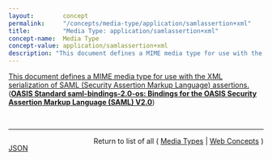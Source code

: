 ```yaml
---
layout:        concept
permalink:     "/concepts/media-type/application/samlassertion+xml"
title:         "Media Type: application/samlassertion+xml"
concept-name:  Media Type
concept-value: application/samlassertion+xml
description: "This document defines a MIME media type for use with the XML serialization of SAML (Security Assertion Markup Language) assertions."
---
```


[This document defines a MIME media type for use with the XML serialization of SAML (Security Assertion Markup Language) assertions.](http://docs.oasis-open.org/security/saml/v2.0/saml-bindings-2.0-os.pdf#page=40 "Read documentation for Media Type &#34;application/samlassertion+xml&#34;") (**[OASIS Standard saml-bindings-2.0-os: Bindings for the OASIS Security Assertion Markup Language (SAML) V2.0](/specs/OASIS/standard/saml-bindings-2.0-os "This specification defines protocol bindings for the use of SAML assertions and request-response messages in communications protocols and frameworks.")**)

<br/>
<hr/>

<p style="float : left"><a href="./application/samlassertion+xml.json" title="JSON representing this particular Web Concept value">JSON</a></p>
<p style="text-align: right">Return to list of all ( <a href="../media-type/">Media Types</a> | <a href="../">Web Concepts</a> )</p>
